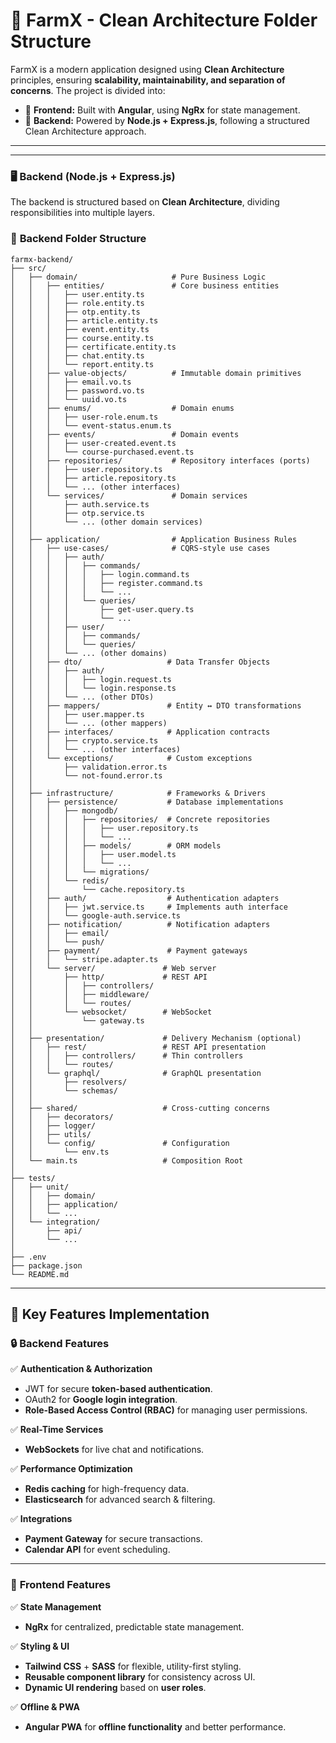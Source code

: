 # 🌾 **FarmX - Clean Architecture Folder Structure**  

FarmX is a modern application designed using **Clean Architecture** principles, ensuring **scalability, maintainability, and separation of concerns**. The project is divided into:  

- 📌 **Frontend:** Built with **Angular**, using **NgRx** for state management.  
- 📌 **Backend:** Powered by **Node.js + Express.js**, following a structured Clean Architecture approach.  

---  


---

### 🖥️ **Backend (Node.js + Express.js)**  
The backend is structured based on **Clean Architecture**, dividing responsibilities into multiple layers.  

### 📂 **Backend Folder Structure**  

```
farmx-backend/
├── src/
│   ├── domain/                     # Pure Business Logic
│   │   ├── entities/               # Core business entities
│   │   │   ├── user.entity.ts      
│   │   │   ├── role.entity.ts      
│   │   │   ├── otp.entity.ts       
│   │   │   ├── article.entity.ts   
│   │   │   ├── event.entity.ts     
│   │   │   ├── course.entity.ts    
│   │   │   ├── certificate.entity.ts
│   │   │   ├── chat.entity.ts      
│   │   │   └── report.entity.ts    
│   │   ├── value-objects/          # Immutable domain primitives
│   │   │   ├── email.vo.ts
│   │   │   ├── password.vo.ts
│   │   │   └── uuid.vo.ts
│   │   ├── enums/                  # Domain enums
│   │   │   ├── user-role.enum.ts
│   │   │   └── event-status.enum.ts
│   │   ├── events/                 # Domain events
│   │   │   ├── user-created.event.ts
│   │   │   └── course-purchased.event.ts
│   │   ├── repositories/           # Repository interfaces (ports)
│   │   │   ├── user.repository.ts  
│   │   │   ├── article.repository.ts
│   │   │   └── ... (other interfaces)
│   │   └── services/               # Domain services
│   │       ├── auth.service.ts     
│   │       ├── otp.service.ts      
│   │       └── ... (other domain services)
│   │
│   ├── application/                # Application Business Rules
│   │   ├── use-cases/              # CQRS-style use cases
│   │   │   ├── auth/
│   │   │   │   ├── commands/
│   │   │   │   │   ├── login.command.ts
│   │   │   │   │   ├── register.command.ts
│   │   │   │   │   └── ...
│   │   │   │   └── queries/
│   │   │   │       ├── get-user.query.ts
│   │   │   │       └── ...
│   │   │   ├── user/
│   │   │   │   ├── commands/
│   │   │   │   └── queries/
│   │   │   └── ... (other domains)
│   │   ├── dto/                   # Data Transfer Objects
│   │   │   ├── auth/
│   │   │   │   ├── login.request.ts
│   │   │   │   └── login.response.ts
│   │   │   └── ... (other DTOs)
│   │   ├── mappers/               # Entity ↔ DTO transformations
│   │   │   ├── user.mapper.ts
│   │   │   └── ... (other mappers)
│   │   ├── interfaces/            # Application contracts
│   │   │   ├── crypto.service.ts
│   │   │   └── ... (other interfaces)
│   │   └── exceptions/            # Custom exceptions
│   │       ├── validation.error.ts
│   │       └── not-found.error.ts
│   │
│   ├── infrastructure/            # Frameworks & Drivers
│   │   ├── persistence/           # Database implementations
│   │   │   ├── mongodb/
│   │   │   │   ├── repositories/  # Concrete repositories
│   │   │   │   │   ├── user.repository.ts
│   │   │   │   │   └── ...
│   │   │   │   ├── models/        # ORM models
│   │   │   │   │   ├── user.model.ts
│   │   │   │   │   └── ...
│   │   │   │   └── migrations/
│   │   │   └── redis/
│   │   │       └── cache.repository.ts
│   │   ├── auth/                  # Authentication adapters
│   │   │   ├── jwt.service.ts     # Implements auth interface
│   │   │   └── google-auth.service.ts
│   │   ├── notification/          # Notification adapters
│   │   │   ├── email/
│   │   │   └── push/
│   │   ├── payment/               # Payment gateways
│   │   │   └── stripe.adapter.ts
│   │   └── server/               # Web server
│   │       ├── http/             # REST API
│   │       │   ├── controllers/
│   │       │   ├── middleware/
│   │       │   └── routes/
│   │       └── websocket/        # WebSocket
│   │           └── gateway.ts
│   │
│   ├── presentation/             # Delivery Mechanism (optional)
│   │   ├── rest/                 # REST API presentation
│   │   │   ├── controllers/      # Thin controllers
│   │   │   └── routes/
│   │   └── graphql/              # GraphQL presentation
│   │       ├── resolvers/
│   │       └── schemas/
│   │
│   ├── shared/                   # Cross-cutting concerns
│   │   ├── decorators/
│   │   ├── logger/
│   │   ├── utils/
│   │   └── config/               # Configuration
│   │       └── env.ts
│   └── main.ts                   # Composition Root
│
├── tests/
│   ├── unit/
│   │   ├── domain/
│   │   ├── application/
│   │   └── ...
│   └── integration/
│       ├── api/
│       └── ...
│
├── .env
├── package.json
└── README.md
```


---




## 🚀 **Key Features Implementation**  

### 🔒 **Backend Features**  
✅ **Authentication & Authorization**  
- JWT for secure **token-based authentication**.  
- OAuth2 for **Google login integration**.  
- **Role-Based Access Control (RBAC)** for managing user permissions.  

✅ **Real-Time Services**  
- **WebSockets** for live chat and notifications.  

✅ **Performance Optimization**  
- **Redis caching** for high-frequency data.  
- **Elasticsearch** for advanced search & filtering.  

✅ **Integrations**  
- **Payment Gateway** for secure transactions.  
- **Calendar API** for event scheduling.  

---

### 🎨 **Frontend Features**  
✅ **State Management**  
- **NgRx** for centralized, predictable state management.  

✅ **Styling & UI**  
- **Tailwind CSS** + **SASS** for flexible, utility-first styling.  
- **Reusable component library** for consistency across UI.  
- **Dynamic UI rendering** based on **user roles**.  

✅ **Offline & PWA**  
- **Angular PWA** for **offline functionality** and better performance.  

